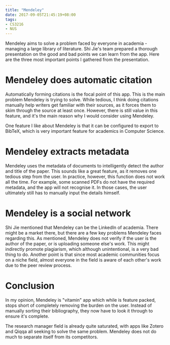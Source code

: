 ```yaml
---
title: "Mendeley"
date: 2017-09-05T21:45:19+08:00
tags:
- CS3216
- NUS
---
```


Mendeley aims to solve a problem faced by everyone in academia - managing a large library of literature. Shi Jie's team prepared a thorough presentation on the good and bad points we can learn from the app. Here are the three most important points I gathered from the presentation.

# Mendeley does automatic citation
Automatically forming citations is the focal point of this app. This is the main problem Mendeley is trying to solve. While tedious, I think doing citations manually help writers get familiar with their sources, as it forces them to skim through the source at least once. However, there is still value in this feature, and it's the main reason why I would consider using Mendeley.

One feature I like about Mendeley is that it can be configured to export to BibTeX, which is very important feature for academics in Computer Science.

# Mendeley extracts metadata
Mendeley uses the metadata of documents to intelligently detect the author and title of the paper. This sounds like a great feature, as it removes one tedious step from the user. In practice, however, this function does not work all the time. For example, some scanned PDFs do not have the required metadata, and the app will not recognise it. In those cases, the user ultimately still has to manually input the details himself.

# Mendeley is a social network
Shi Jie mentioned that Mendeley can be the LinkedIn of academia. There might be a market there, but there are a few key problems Mendeley faces regarding this. As mentioned, Mendeley does not verify if the user is the author of the paper, or is uploading someone else's work. This might indirectly promote plagiarism, which although unintentional, is a very bad thing to do. Another point is that since most academic communities focus on a niche field, almost everyone in the field is aware of each other's work due to the peer review process.

# Conclusion
In my opinion, Mendeley is "vitamin" app which while is feature packed, stops short of completely removing the burden on the user. Instead of manually sorting their bibliography, they now have to look it through to ensure it's complete.

The research manager field is already quite saturated, with apps like Zotero and Qiqqa all seeking to solve the same problem. Mendeley does not do much to separate itself from its competitors.
